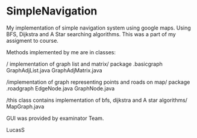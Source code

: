 # SimpleNavigation
My implementation of simple navigation system using google maps.
Using BFS, Dijkstra and A Star searching algorithms.
This was a part of my assigment to course.

Methods implemented by me are in classes:

/ implementation of graph list and matrix/
package .basicgraph
GraphAdjList.java
GraphAdjMatrix.java

/implementation of graph representing points and roads on map/
package .roadgraph
EdgeNode.java
GraphNode.java

/this class contains implementation of bfs, dijkstra and A star algorithms/
MapGraph.java

GUI was provided by examinator Team.

LucasS
